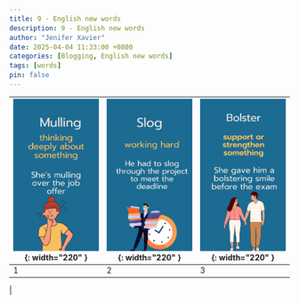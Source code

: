 ```yaml
---
title: 9 - English new words
description: 9 - English new words
author: "Jenifer Xavier"
date: 2025-04-04 11:33:00 +0800
categories: [Blogging, English new words]
tags: [words]
pin: false
---
```


| ![Idioms](/assets/img/9-english-new-words/1.png){: width="220" } | ![Idioms](/assets/img/9-english-new-words/2.png){: width="220" } | ![Idioms](/assets/img/9-english-new-words/3.png){: width="220" } |
| ---------------------------------------------------------------- | ---------------------------------------------------------------- | ---------------------------------------------------------------- |
| 1                                                                | 2                                                                | 3                                                                |

|

